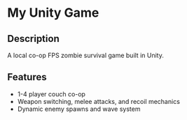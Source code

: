 # My Unity Game

## Description
A local co-op FPS zombie survival game built in Unity.

## Features
- 1-4 player couch co-op  
- Weapon switching, melee attacks, and recoil mechanics  
- Dynamic enemy spawns and wave system  